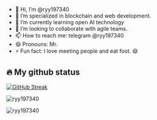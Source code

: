 - 👋 Hi, I’m @ryy197340
- 👀 I’m specialized in blockchain and web development.
- 🌱 I’m currently learning open AI technology
- 💞️ I’m looking to collaborate with agile teams.
- 📫 How to reach me: telegram @ryy197340
- 😄 Pronouns: Mr.
- ⚡ Fun fact: I love meeting people and eat foot. 😄

## 🔥 My github status

[![GitHub Streak](https://streak-stats.demolab.com?user=ryy197340&theme=radical&hide_border=true&mode=weekly)](https://git.io/streak-stats)

<p><img src="https://github-readme-stats.vercel.app/api?username=ryy197340&show_icons=true&theme=radical&hide_border=true" alt="ryy197340" /></p>

<p><img src="https://github-readme-stats.vercel.app/api/top-langs/?username=ryy197340&layout=compact&theme=radical&hide_border=true" alt="ryy197340" /></p>